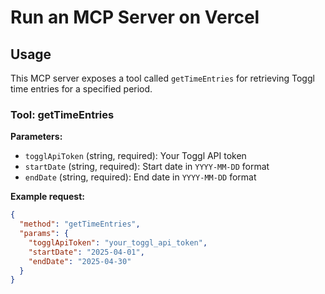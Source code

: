 # Run an MCP Server on Vercel

## Usage

This MCP server exposes a tool called `getTimeEntries` for retrieving Toggl time entries for a specified period.

### Tool: getTimeEntries

**Parameters:**
- `togglApiToken` (string, required): Your Toggl API token
- `startDate` (string, required): Start date in `YYYY-MM-DD` format
- `endDate` (string, required): End date in `YYYY-MM-DD` format

**Example request:**
```json
{
  "method": "getTimeEntries",
  "params": {
    "togglApiToken": "your_toggl_api_token",
    "startDate": "2025-04-01",
    "endDate": "2025-04-30"
  }
}
```


